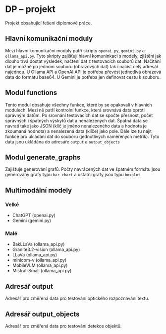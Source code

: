 # DP – projekt

Projekt obsahující řešení diplomové práce.

## Hlavní komunikační moduly

Mezi hlavní komunikační moduly patří skripty `openai.py`, `gemini.py` a `ollama_api.py`. Tyto skripty zajišťují hlavní komuninkaci s modely, zjištění jak dlouho trvá dostat výsledek, načtení dat z testovacích souborů dat. Načítání dat je možné po jednom souboru (obrazových dat) tak i načíst celý adresář najednou. U Ollama API a OpenAI API je potřeba převést jednotlivá obrazová data do formátu base64. U Gemini je potřeba jen definovat cestu k souboru.

## Modul functions

Tento modul obsahuje všechny funkce, které by se opakovali v hlavních modulech. Mezi ně patří kontrolní funkce, která srovnává data oproti správným datům. Po srovnání testovacích dat se spočte přesnost, počet správných i špatných výskytů dat a nenalezených dat. Špatná data se navratí také jako JSON (klíč je jméno nenalezeného data a hodnota je zkoumaná hodnota) a nenalezená data (klíče) jako pole. Dále lze tu najít funkce pro ukládání dat do souboru (jednotlivých naměřených metrik). Tyto data jsou ukládána do adresáře `output` a `output_objects`

## Modul generate_graphs

Zajišťuje generování grafů. Počty navrácených dat ve špatném formátu jsou generovány grafy typu `bar chart` a ostatní grafy jsou typu `boxplot`.

## Multimodální modely

### Velké

* ChatGPT (openai.py)
* Gemini (gemini.py)

### Malé

* BakLLaVa (ollama_api.py)
* Granite3.2-vision (ollama_api.py)
* LLaVa (ollama_api.py)
* minicpm-v (ollama_api.py)
* MobileVLM (ollama_api.py)
* Mistral-Small (ollama_api.py)

## Adresář output

Adresář pro změřená data pro testování optického rozpoznávání textu.

## Adresář output_objects

Adresář pro změřená data pro testování detekce objektů.